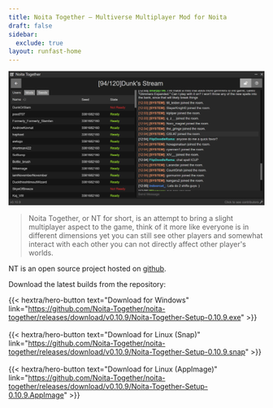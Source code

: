 ```yaml
---
title: Noita Together — Multiverse Multiplayer Mod for Noita
draft: false
sidebar:
  exclude: true
layout: runfast-home
---
```

![Noita Together Room](images/nt.png)

>Noita Together, or NT for short, is an attempt to bring a slight multiplayer aspect to the game, think of it more like everyone is in different dimensions yet you can still see other players and somewhat interact with each other you can not directly affect other player's worlds.

NT is an open source project hosted on [github](https://github.com/Noita-Together/noita-together/).

Download the latest builds from the repository:

 {{< hextra/hero-button text="Download for Windows" link="https://github.com/Noita-Together/noita-together/releases/download/v0.10.9/Noita-Together-Setup-0.10.9.exe" >}} 
<br/>
<br/>
 {{< hextra/hero-button text="Download for Linux (Snap)" link="https://github.com/Noita-Together/noita-together/releases/download/v0.10.9/Noita-Together-Setup-0.10.9.snap" >}} 
<br/>
<br/>
 {{< hextra/hero-button text="Download for Linux (AppImage)" link="https://github.com/Noita-Together/noita-together/releases/download/v0.10.9/Noita-Together-Setup-0.10.9.AppImage" >}} 


 